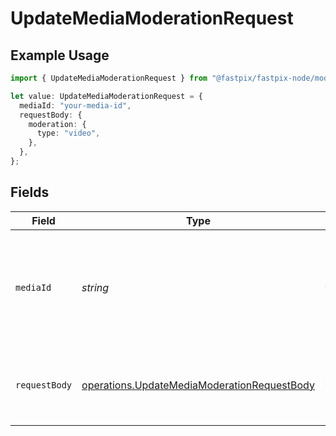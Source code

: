 # UpdateMediaModerationRequest

## Example Usage

```typescript
import { UpdateMediaModerationRequest } from "@fastpix/fastpix-node/models/operations";

let value: UpdateMediaModerationRequest = {
  mediaId: "your-media-id",
  requestBody: {
    moderation: {
      type: "video",
    },
  },
};
```

## Fields

| Field                                                                                                      | Type                                                                                                       | Required                                                                                                   | Description                                                                                                | Example                                                                                                    |
| ---------------------------------------------------------------------------------------------------------- | ---------------------------------------------------------------------------------------------------------- | ---------------------------------------------------------------------------------------------------------- | ---------------------------------------------------------------------------------------------------------- | ---------------------------------------------------------------------------------------------------------- |
| `mediaId`                                                                                                  | *string*                                                                                                   | :heavy_check_mark:                                                                                         | The unique identifier assigned to the media when created. The value should be a valid UUID.<br/>           | 0cec3c88-c69d-4232-9b96-f0976327fa2d                                                                       |
| `requestBody`                                                                                              | [operations.UpdateMediaModerationRequestBody](../../models/operations/updatemediamoderationrequestbody.md) | :heavy_check_mark:                                                                                         | N/A                                                                                                        | {<br/>"moderation": {<br/>"type": "video"<br/>}<br/>}                                                      |